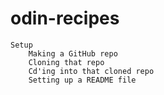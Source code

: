 # odin-recipes
    Setup
        Making a GitHub repo
        Cloning that repo
        Cd'ing into that cloned repo
        Setting up a README file

        